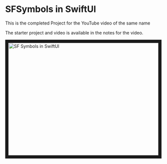 # SFSymbols in SwiftUI

This is the completed Project for the YouTube video of the same name

The starter project and video is available in the notes for the video.



<a href="http://www.youtube.com/watch?feature=player_embedded&v=OvXW_W410QE
" target="_blank"><img src="http://img.youtube.com/vi/OvXW_W410QE/0.jpg" 
alt="SF Symbols in SwiftUI" width="480" height="360" border="10" /></a>

